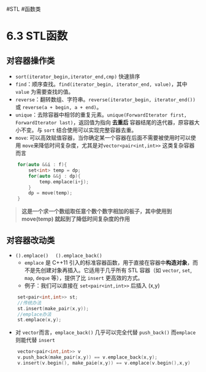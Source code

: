 #STL #函数类
# 6.3 STL函数
## 对容器操作类
- `sort(iterator_begin,iterator_end,cmp)` 快速排序
- `find`：顺序查找。`find(iterator_begin, iterator_end, value)`，其中 `value` 为需要查找的值。
- `reverse`：翻转数组、字符串。`reverse(iterator_begin, iterator_end())` 或 `reverse(a + begin, a + end)`。
- `unique`：去除容器中相邻的重复元素。`unique(ForwardIterator first, ForwardIterator last)`，返回值为指向 **去重后** 容器结尾的迭代器，原容器大小不变。与 `sort` 结合使用可以实现完整容器去重。
- `move`:  可以高效赋值容器，当你确定某一个容器在后面不需要被使用时可以使用 `move`来降低时间复杂度，尤其是对`vector<pair<int,int>>` 这类复杂容器而言
```cpp
    for(auto &&i : f){
        set<int> temp = dp;
        for(auto &&j : dp){
            temp.emplace(i+j);
        }
        dp = move(temp);
    }
```

  > **这是一个求一个数组取任意个数个数字相加的板子，其中使用到 move(temp) 就起到了降低时间复杂度的作用**

## 对容器改动类
- `().emplace() ` ` ().emplace_back()` 
  - `emplace` 是 C++11 引入的标准容器函数，用于直接在容器中**构造对象**，而不是先创建对象再插入。它适用于几乎所有 STL 容器（如 `vector`, `set`, `map`, `deque` 等），提供了比 `insert` 更高效的方式。
  - 例子：我们可以直接在 `set<pair<int,int>>` 后插入 (x,y)
```cpp
    set<pair<int,int>> st;
    //传统办法
    st.insert(make_pair(x,y));
    //emplace办法
    st.emplace(x,y);
```
- 对 `vector`而言，`emplace_back()` 几乎可以完全代替 `push_back()`  而`emplace` 则能代替 `insert`
```cpp
    vector<pair<int,int>> v
    v.push_back(make_pair(x,y)) == v.emplace_back(x,y);
    v.insert(v.begin(), make_paie(x,y)) == v.emplace(v.begin(),x,y)
```